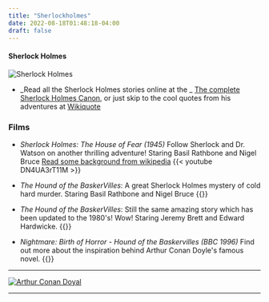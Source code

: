 ```yaml
---
title: "Sherlockholmes"
date: 2022-08-18T01:48:18-04:00
draft: false
---
```



#### Sherlock Holmes

![Sherlock Holmes](/images/bakerstreet.png)

+ _Read all the Sherlock Holmes stories online at the _
[The complete Sherlock Holmes Canon](https://sherlock-holm.es/), or just skip to the cool quotes from his adventures at [Wikiquote](https://en.wikiquote.org/wiki/Sherlock_Holmes)

### Films

+ _Sherlock Holmes: The House of Fear (1945)_
Follow Sherlock and Dr. Watson on another thrilling adventure!
Staring Basil Rathbone and Nigel Bruce
[Read some background from wikipedia](https://en.wikipedia.org/wiki/The_House_of_Fear_1945)
{{< youtube DN4UA3rT11M >}}


+ _The Hound of the BaskerVilles_: A great Sherlock Holmes mystery of cold hard murder.
Staring Basil Rathbone and Nigel Bruce
{{<youtube AwKv0fkFZ54>}}


+ _The Hound of the BaskerVilles_: Still the same amazing story which has been updated to the 1980's! Wow!
Staring Jeremy Brett and Edward Hardwicke.
{{<youtube LFXT7_cKgKo>}}

+ _Nightmare: Birth of Horror - Hound of the Baskervilles (BBC 1996)_
Find out more about the inspiration behind Arthur Conan Doyle's famous novel.
{{<youtube NJEoHy7R9IQ>}}

---


[![Arthur Conan Doyal](/images/forfun/doyal.jpg)](https://en.wikipedia.org/wiki/Arthur_Conan_Doyle)


---

